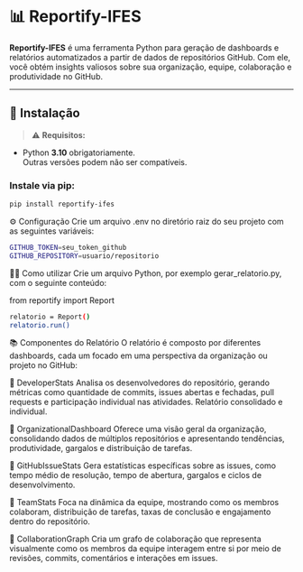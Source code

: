 # 📊 Reportify-IFES

**Reportify-IFES** é uma ferramenta Python para geração de dashboards e relatórios automatizados a partir de dados de repositórios GitHub. Com ele, você obtém insights valiosos sobre sua organização, equipe, colaboração e produtividade no GitHub.

---

## 🚀 Instalação

> ⚠️ **Requisitos:**  
- Python **3.10** obrigatoriamente.  
Outras versões podem não ser compatíveis.

### Instale via pip:

```bash
pip install reportify-ifes
```

⚙️ Configuração
Crie um arquivo .env no diretório raiz do seu projeto com as seguintes variáveis:
```bash
GITHUB_TOKEN=seu_token_github
GITHUB_REPOSITORY=usuario/repositorio
```

🏃‍♂️ Como utilizar
Crie um arquivo Python, por exemplo gerar_relatorio.py, com o seguinte conteúdo:

from reportify import Report

```bash
relatorio = Report()
relatorio.run()
```
📚 Componentes do Relatório
O relatório é composto por diferentes dashboards, cada um focado em uma perspectiva da organização ou projeto no GitHub:

🔹 DeveloperStats
Analisa os desenvolvedores do repositório, gerando métricas como quantidade de commits, issues abertas e fechadas, pull requests e participação individual nas atividades. Relatório consolidado e individual.

🔹 OrganizationalDashboard
Oferece uma visão geral da organização, consolidando dados de múltiplos repositórios e apresentando tendências, produtividade, gargalos e distribuição de tarefas. 

🔹 GitHubIssueStats
Gera estatísticas específicas sobre as issues, como tempo médio de resolução, tempo de abertura, gargalos e ciclos de desenvolvimento.

🔹 TeamStats
Foca na dinâmica da equipe, mostrando como os membros colaboram, distribuição de tarefas, taxas de conclusão e engajamento dentro do repositório.

🔹 CollaborationGraph
Cria um grafo de colaboração que representa visualmente como os membros da equipe interagem entre si por meio de revisões, commits, comentários e interações em issues.